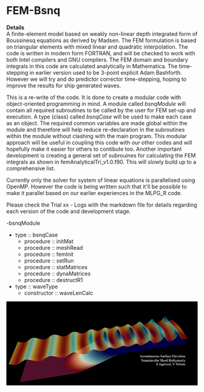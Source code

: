 # FEM-Bsnq

**Details**  
A finite-element model based on weakly non-linear depth integrated form of Boussinesq equations as derived by Madsen. The FEM formulation is based on triangular elements with mixed linear and quadratic interpolation. The code is written in modern form FORTRAN, and will be checked to work with both Intel compilers and GNU compilers. The FEM domain and boundary integrals in this code are calculated analytically in Mathematica. The time-stepping in earlier version used to be 3-point explicit Adam Bashforth. However we will try and do predictor corrector time-stepping, hoping to improve the results for ship generated waves.  

This is a re-write of the code. It is done to create a modular code with object-oriented programming in mind. A module called *bsnqModule* will contain all required subroutines to be called by the user for FEM set-up and execution. A type (class) called *bsnqCase* will be used to make each case as an object. The required common variables are made global within the module and therefore will help reduce re-declaration in the subroutines within the module without clashing with the main program. This modular approach will be useful in coupling this code with our other codes and will hopefully make it easier for others to contibute too. Another important development is creating a general set of subrouines for calculating the FEM integrals as shown in femAnalyticalTri_v1.0.f90. This will slowly build up to a comprehensive list.  

Currently only the solver for system of linear equations is parallelised using OpenMP. However the code is being written such that it'll be possible to make it parallel based on our earlier experiences in the MLPG\_R code.

Please check the Trial xx - Logs with the markdown file for details regarding each version of the code and development stage.

-bsnqModule
  - type :: bsnqCase
    - procedure ::  initMat
    - procedure ::  meshRead
    - procedure ::  femInit
    - procedure ::  setRun
    - procedure ::  statMatrices
    - procedure ::  dynaMatrices
    - procedure ::  destructR1
  - type :: waveType
    - constructor :: waveLenCalc

<img align="left" src="./fem-bsnq.png">